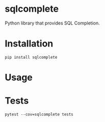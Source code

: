 # sqlcomplete

Python library that provides SQL Completion.

# Installation

    pip install sqlcomplete

# Usage


# Tests

    pytest --cov=sqlcomplete tests
